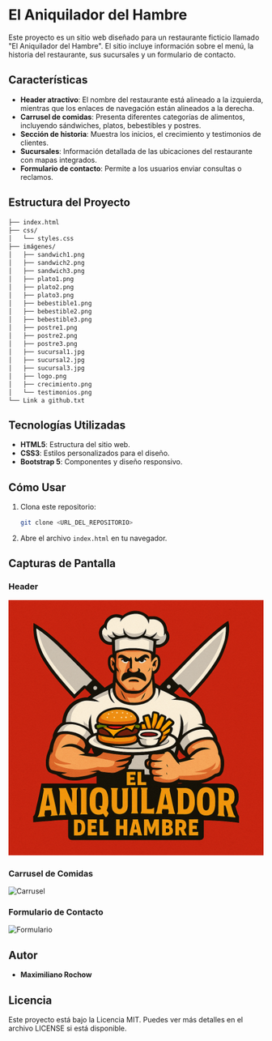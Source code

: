 # El Aniquilador del Hambre

Este proyecto es un sitio web diseñado para un restaurante ficticio llamado "El Aniquilador del Hambre". El sitio incluye información sobre el menú, la historia del restaurante, sus sucursales y un formulario de contacto.

## Características

- **Header atractivo**: El nombre del restaurante está alineado a la izquierda, mientras que los enlaces de navegación están alineados a la derecha.
- **Carrusel de comidas**: Presenta diferentes categorías de alimentos, incluyendo sándwiches, platos, bebestibles y postres.
- **Sección de historia**: Muestra los inicios, el crecimiento y testimonios de clientes.
- **Sucursales**: Información detallada de las ubicaciones del restaurante con mapas integrados.
- **Formulario de contacto**: Permite a los usuarios enviar consultas o reclamos.

## Estructura del Proyecto

```
├── index.html
├── css/
│   └── styles.css
├── imágenes/
│   ├── sandwich1.png
│   ├── sandwich2.png
│   ├── sandwich3.png
│   ├── plato1.png
│   ├── plato2.png
│   ├── plato3.png
│   ├── bebestible1.png
│   ├── bebestible2.png
│   ├── bebestible3.png
│   ├── postre1.png
│   ├── postre2.png
│   ├── postre3.png
│   ├── sucursal1.jpg
│   ├── sucursal2.jpg
│   ├── sucursal3.jpg
│   ├── logo.png
│   ├── crecimiento.png
│   └── testimonios.png
└── Link a github.txt
```

## Tecnologías Utilizadas

- **HTML5**: Estructura del sitio web.
- **CSS3**: Estilos personalizados para el diseño.
- **Bootstrap 5**: Componentes y diseño responsivo.

## Cómo Usar

1. Clona este repositorio:
   ```bash
   git clone <URL_DEL_REPOSITORIO>
   ```
2. Abre el archivo `index.html` en tu navegador.

## Capturas de Pantalla

### Header
![Header](imágenes/logo.png)

### Carrusel de Comidas
![Carrusel](imágenes/sandwich1.png)

### Formulario de Contacto
![Formulario](imágenes/testimonios.png)

## Autor

- **Maximiliano Rochow**

## Licencia

Este proyecto está bajo la Licencia MIT. Puedes ver más detalles en el archivo LICENSE si está disponible.